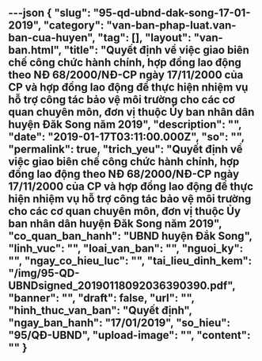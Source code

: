 ---json
{
    "slug": "95-qd-ubnd-dak-song-17-01-2019",
    "category": "van-ban-phap-luat.van-ban-cua-huyen",
    "tag": [],
    "layout": "van-ban.html",
    "title": "Quyết định về việc giao biên chế công chức hành chính, hợp đồng lao động theo NĐ 68/2000/NĐ-CP ngày 17/11/2000 của CP và hợp đồng lao động để thực hiện nhiệm vụ hỗ trợ công tác bảo vệ môi trường cho các cơ quan chuyên môn, đơn vị thuộc Ủy ban nhân dân huyện Đăk Song năm 2019",
    "description": "",
    "date": "2019-01-17T03:11:00.000Z",
    "so": "",
    "permalink": true,
    "trich_yeu": "Quyết định về việc giao biên chế công chức hành chính, hợp đồng lao động theo NĐ 68/2000/NĐ-CP ngày 17/11/2000 của CP và hợp đồng lao động để thực hiện nhiệm vụ hỗ trợ công tác bảo vệ môi trường cho các cơ quan chuyên môn, đơn vị thuộc Ủy ban nhân dân huyện Đăk Song năm 2019",
    "co_quan_ban_hanh": "UBND huyện Đắk Song",
    "linh_vuc": "",
    "loai_van_ban": "",
    "nguoi_ky": "",
    "ngay_co_hieu_luc": "",
    "tai_lieu_dinh_kem": "/img/95-QD-UBNDsigned_20190118092036390390.pdf",
    "banner": "",
    "draft": false,
    "url": "",
    "hinh_thuc_van_ban": "Quyết định",
    "ngay_ban_hanh": "17/01/2019",
    "so_hieu": "95/QĐ-UBND",
    "upload-image": "",
    "__content__": ""
}
---
